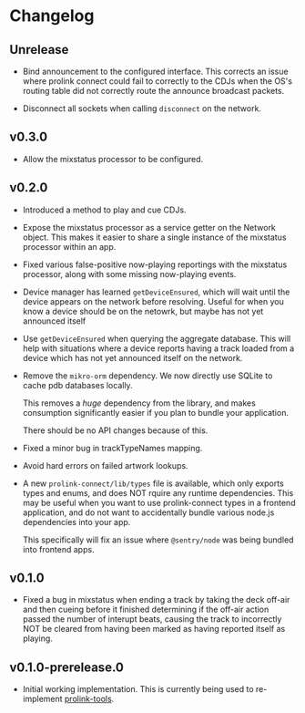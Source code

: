 # Changelog

## Unrelease

* Bind announcement to the configured interface. This corrects an issue where
  prolink connect could fail to correctly to the CDJs when the OS's routing
  table did not correctly route the announce broadcast packets.

* Disconnect all sockets when calling `disconnect` on the network.

## v0.3.0

* Allow the mixstatus processor to be configured.

## v0.2.0

* Introduced a method to play and cue CDJs.

* Expose the mixstatus processor as a service getter on the Network object.
  This makes it easier to share a single instance of the mixstatus processor
  within an app.

* Fixed various false-positive now-playing reportings with the mixstatus
  processor, along with some missing now-playing events.

* Device manager has learned `getDeviceEnsured`, which will wait until the
  device appears on the network before resolving. Useful for when you know a
  device should be on the netowrk, but maybe has not yet announced itself

* Use `getDeviceEnsured` when querying the aggregate database. This will help
  with situations where a device reports having a track loaded from a device
  which has not yet announced itself on the network.

* Remove the `mikro-orm` dependency. We now directly use SQLite to cache pdb
  databases locally.

  This removes a _huge_ dependency from the library, and makes consumption
  significantly easier if you plan to bundle your application.

  There should be no API changes because of this.

* Fixed a minor bug in trackTypeNames mapping.

* Avoid hard errors on failed artwork lookups.

* A new `prolink-connect/lib/types` file is available, which only exports types
  and enums, and does NOT rquire any runtime dependencies. This may be useful
  when you want to use prolink-connect types in a frontend application, and do
  not want to accidentally bundle various node.js dependencies into your app.

  This specifically will fix an issue where `@sentry/node` was being bundled
  into frontend apps.

## v0.1.0

* Fixed a bug in mixstatus when ending a track by taking the deck off-air and
  then cueing before it finished determining if the off-air action passed the
  number of interupt beats, causing the track to incorrectly NOT be cleared
  from having been marked as having reported itself as playing.

## v0.1.0-prerelease.0

* Initial working implementation. This is currently being used to re-implement
  [prolink-tools](https://github.com/evanpurkhiser/prolink-tools).
